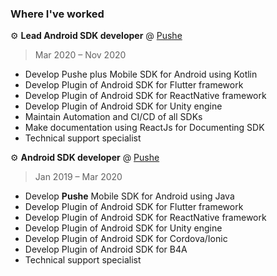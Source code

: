 ### Where I've worked

⚙️ **Lead Android SDK developer** @ [Pushe](https://push-pole.com)
> Mar 2020 – Nov 2020

- Develop Pushe plus Mobile SDK for Android using
Kotlin
- Develop Plugin of Android SDK for Flutter framework
- Develop Plugin of Android SDK for ReactNative
framework
- Develop Plugin of Android SDK for Unity engine
- Maintain Automation and CI/CD of all SDKs
- Make documentation using ReactJs for Documenting
SDK
- Technical support specialist



⚙️ **Android SDK developer** @ [Pushe](https://pushe.co)
> Jan 2019 – Mar 2020

- Develop **Pushe** Mobile SDK for Android using Java
-  Develop Plugin of Android SDK for Flutter framework
-  Develop Plugin of Android SDK for ReactNative
framework
-  Develop Plugin of Android SDK for Unity engine
-  Develop Plugin of Android SDK for Cordova/Ionic
-  Develop Plugin of Android SDK for B4A
-  Technical support specialist


‌